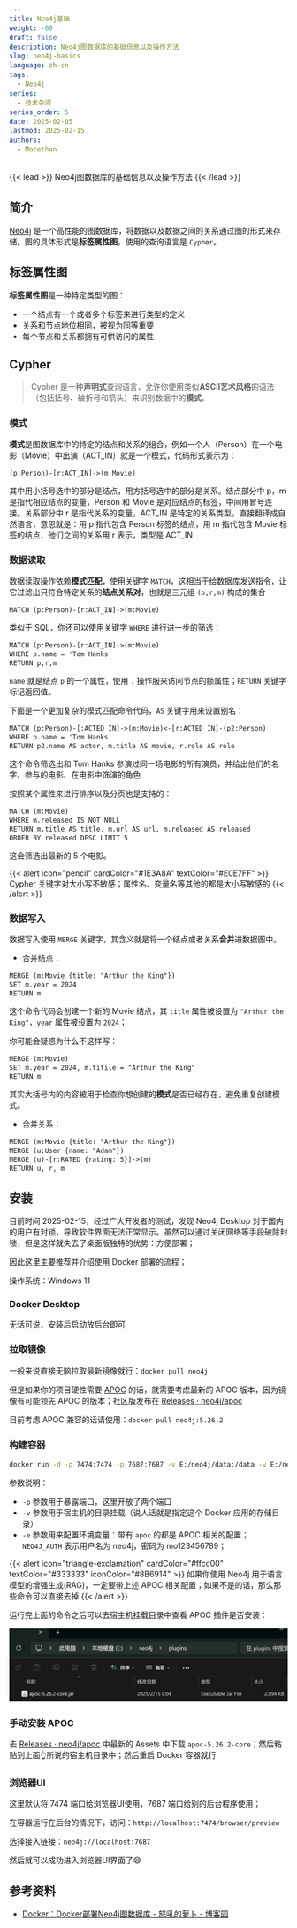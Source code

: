```yaml
---
title: Neo4j基础
weight: -60
draft: false
description: Neo4j图数据库的基础信息以及操作方法
slug: neo4j-basics
language: zh-cn
tags:
  - Neo4j
series:
  - 技术杂项
series_order: 5
date: 2025-02-05
lastmod: 2025-02-15
authors:
  - Morethan
---
```


{{< lead >}} Neo4j图数据库的基础信息以及操作方法 {{< /lead >}}

## 简介

[Neo4j](https://github.com/neo4j/neo4j) 是一个高性能的图数据库，将数据以及数据之间的关系通过图的形式来存储。图的具体形式是**标签属性图**，使用的查询语言是 `Cypher`。

## 标签属性图

**标签属性图**是一种特定类型的图：

- 一个结点有一个或者多个标签来进行类型的定义
- 关系和节点地位相同，被视为同等重要
- 每个节点和关系都拥有可供访问的属性

## Cypher

> Cypher 是一种**声明式**查询语言，允许你使用类似**ASCII艺术风格**的语法（包括括号、破折号和箭头）来识别数据中的**模式**。


### 模式

**模式**是图数据库中的特定的结点和关系的组合，例如一个人（Person）在一个电影（Movie）中出演（ACT_IN）就是一个模式，代码形式表示为：

```cypher
(p:Person)-[r:ACT_IN]->(m:Movie)
```

其中用小括号选中的部分是结点，用方括号选中的部分是关系。结点部分中 p，m 是指代相应结点的变量，Person 和 Movie 是对应结点的标签，中间用冒号连接。关系部分中 r 是指代关系的变量，ACT_IN 是特定的关系类型。直接翻译成自然语言，意思就是：用 p 指代包含 Person 标签的结点，用 m 指代包含 Movie 标签的结点，他们之间的关系用 r 表示，类型是 ACT_IN

### 数据读取

数据读取操作依赖**模式匹配**，使用关键字 `MATCH`，这相当于给数据库发送指令，让它过滤出只符合特定关系的**结点关系对**，也就是三元组 `(p,r,m)` 构成的集合

```cypher
MATCH (p:Person)-[r:ACT_IN]->(m:Movie)
```

类似于 SQL，你还可以使用关键字 `WHERE` 进行进一步的筛选：

```cypher
MATCH (p:Person)-[r:ACT_IN]->(m:Movie)
WHERE p.name = 'Tom Hanks'
RETURN p,r,m
```

`name` 就是结点 `p` 的一个属性，使用 `.` 操作服来访问节点的额属性；`RETURN` 关键字标记返回值。

下面是一个更加复杂的模式匹配命令代码，`AS` 关键字用来设置别名：

```cypher
MATCH (p:Person)-[:ACTED_IN]->(m:Movie)<-[r:ACTED_IN]-(p2:Person)
WHERE p.name = 'Tom Hanks'
RETURN p2.name AS actor, m.title AS movie, r.role AS role
```

这个命令筛选出和 Tom Hanks 参演过同一场电影的所有演员，并给出他们的名字、参与的电影、在电影中饰演的角色

按照某个属性来进行排序以及分页也是支持的：

```cypher
MATCH (m:Movie)
WHERE m.released IS NOT NULL
RETURN m.title AS title, m.url AS url, m.released AS released
ORDER BY released DESC LIMIT 5
```

这会筛选出最新的 5 个电影。


{{< alert icon="pencil" cardColor="#1E3A8A" textColor="#E0E7FF" >}}
Cypher 关键字对大小写不敏感；属性名、变量名等其他的都是大小写敏感的
{{< /alert >}}

### 数据写入

数据写入使用 `MERGE` 关键字，其含义就是将一个结点或者关系**合并**进数据图中。

- 合并结点：

```cypher
MERGE (m:Movie {title: "Arthur the King"})
SET m.year = 2024
RETURN m
```

这个命令代码会创建一个新的 Movie 结点，其 `title` 属性被设置为 `"Arthur the King"`，`year` 属性被设置为 `2024`；

你可能会疑惑为什么不这样写：

```cypher
MERGE (m:Movie)
SET m.year = 2024, m.titile = "Arthur the King"
RETURN m
```

其实大括号内的内容被用于检查你想创建的**模式**是否已经存在，避免重复创建模式。

- 合并关系：

```cypher
MERGE (m:Movie {title: "Arthur the King"})
MERGE (u:User {name: "Adam"})
MERGE (u)-[r:RATED {rating: 5}]->(m)
RETURN u, r, m
```

## 安装

目前时间 2025-02-15，经过广大开发者的测试，发现 Neo4j Desktop 对于国内的用户有封锁，导致软件界面无法正常显示。虽然可以通过关闭网络等手段破除封锁，但是这样就失去了桌面版独特的优势：方便部署；

因此这里主要推荐并介绍使用 Docker 部署的流程；

操作系统：Windows 11

### Docker Desktop

无话可说，安装后启动放后台即可

### 拉取镜像

一般来说直接无脑拉取最新镜像就行：`docker pull neo4j`

但是如果你的项目硬性需要 [APOC](https://neo4j.com/labs/apoc/4.1/installation/) 的话，就需要考虑最新的 APOC 版本，因为镜像有可能领先 APOC 的版本；社区版发布在 [Releases · neo4j/apoc](https://github.com/neo4j/apoc/releases)

目前考虑 APOC 兼容的话请使用：`docker pull neo4j:5.26.2`

### 构建容器

```sh
docker run -d -p 7474:7474 -p 7687:7687 -v E:/neo4j/data:/data -v E:/neo4j/logs:/logs -v E:/neo4j/conf:/var/lib/neo4j/conf -v E:/neo4j/import:/var/lib/neo4j/import -v E:/neo4j/plugins:/var/lib/neo4j/plugins -e NEO4J_dbms_security_procedures_unrestricted="apoc.*" -e NEO4J_dbms_security_procedures_allowlist="apoc.*" -e NEO4JLABS_PLUGINS='["apoc"]' -e NEO4J_AUTH=neo4j/mo123456789 --name neo4j neo4j:5.26.2
```

参数说明：

- `-p` 参数用于暴露端口，这里开放了两个端口
- `-v` 参数用于宿主机的目录挂载（说人话就是指定这个 Docker 应用的存储目录）
- `-e` 参数用来配置环境变量：带有 `apoc` 的都是 APOC 相关的配置；`NEO4J_AUTH` 表示用户名为 neo4j，密码为 mo123456789；


{{< alert icon="triangle-exclamation" cardColor="#ffcc00" textColor="#333333" iconColor="#8B6914" >}}
如果你使用 Neo4j 用于语言模型的增强生成(RAG)，一定要带上述 APOC 相关配置；如果不是的话，那么那些命令可以直接去掉
{{< /alert >}}

运行完上面的命令之后可以去宿主机挂载目录中查看 APOC 插件是否安装：

![img/Neo4jBasics-1.png](img/Neo4jBasics-1.png)

### 手动安装 APOC

去 [Releases · neo4j/apoc](https://github.com/neo4j/apoc/releases) 中最新的 Assets 中下载 `apoc-5.26.2-core`；然后粘贴到上面👆所说的宿主机目录中；然后重启 Docker 容器就行

### 浏览器UI

这里默认将 7474 端口给浏览器UI使用，7687 端口给别的后台程序使用；

在容器运行在后台的情况下，访问：`http://localhost:7474/browser/preview`

选择接入链接：`neo4j://localhost:7687`

然后就可以成功进入浏览器UI界面了😄

## 参考资料

- [Docker：Docker部署Neo4j图数据库 - 怒吼的萝卜 - 博客园](https://www.cnblogs.com/nhdlb/p/18703804)
